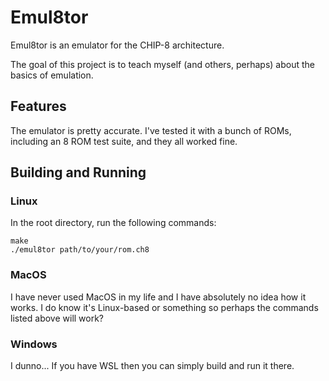 # Emul8tor

Emul8tor is an emulator for the CHIP-8 architecture.

The goal of this project is to teach myself (and others, perhaps) about the basics of emulation.

## Features

The emulator is pretty accurate. I've tested it with a bunch of ROMs, including an 8 ROM test suite, and they all worked fine.

## Building and Running

### Linux
In the root directory, run the following commands:
```
make
./emul8tor path/to/your/rom.ch8
```

### MacOS
I have never used MacOS in my life and I have absolutely no idea how it works. I do know it's Linux-based or something so perhaps the commands
listed above will work?

### Windows
I dunno... If you have WSL then you can simply build and run it there.
